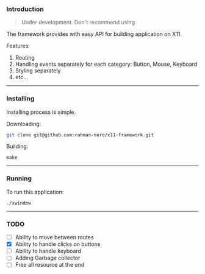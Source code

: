 ### Introduction

> Under development. Don't recommend using

The framework provides with easy API for building application on X11.

Features:
1. Routing
2. Handling events separately for each category: Button, Mouse, Keyboard
3. Styling separately
4. etc...

---

### Installing

Installing process is simple.

Downloading: 
```bash
git clone git@github.com:rahman-nero/x11-framework.git
```

Building:
```
make
```

---
### Running


To run this application:
```
./xwindow
```


---

### TODO

- [ ] Ability to move between routes
- [x] Ability to handle clicks on buttons
- [ ] Ability to handle keyboard
- [ ] Adding Garbage collector
- [ ] Free all resource at the end
